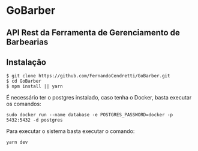 # GoBarber

## API Rest da Ferramenta de Gerenciamento de Barbearias

## Instalação

```
$ git clone https://github.com/FernandoCendretti/GoBarber.git
$ cd GoBarber
$ npm install || yarn
```

É necessário ter o postgres instalado, caso tenha o Docker, basta executar os comandos:

```
sudo docker run --name database -e POSTGRES_PASSWORD=docker -p 5432:5432 -d postgres
```

Para executar o sistema basta executar o comando:

```
yarn dev
```
